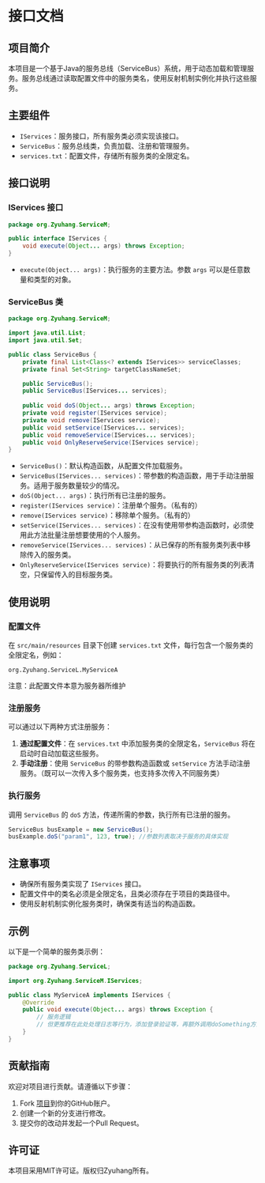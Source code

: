 # 接口文档

## 项目简介

本项目是一个基于Java的服务总线（ServiceBus）系统，用于动态加载和管理服务。服务总线通过读取配置文件中的服务类名，使用反射机制实例化并执行这些服务。

## 主要组件

- `IServices`：服务接口，所有服务类必须实现该接口。
- `ServiceBus`：服务总线类，负责加载、注册和管理服务。
- `services.txt`：配置文件，存储所有服务类的全限定名。

## 接口说明

### IServices 接口

```java
package org.Zyuhang.ServiceM;

public interface IServices {
    void execute(Object... args) throws Exception;
}
```

- `execute(Object... args)`：执行服务的主要方法。参数 `args` 可以是任意数量和类型的对象。

### ServiceBus 类

```java
package org.Zyuhang.ServiceM;

import java.util.List;
import java.util.Set;

public class ServiceBus {
    private final List<Class<? extends IServices>> serviceClasses;
    private final Set<String> targetClassNameSet;

    public ServiceBus();
    public ServiceBus(IServices... services);
    
    public void doS(Object... args) throws Exception;
    private void register(IServices service);
    private void remove(IServices service);
    public void setService(IServices... services);
    public void removeService(IServices... services);
    public void OnlyReserveService(IServices service);
}
```

- `ServiceBus()`：默认构造函数，从配置文件加载服务。
- `ServiceBus(IServices... services)`：带参数的构造函数，用于手动注册服务。适用于服务数量较少的情况。
- `doS(Object... args)`：执行所有已注册的服务。
- `register(IServices service)`：注册单个服务。（私有的）
- `remove(IServices service)`：移除单个服务。（私有的）
- `setService(IServices... services)`：在没有使用带参构造函数时，必须使用此方法批量注册想要使用的个人服务。
- `removeService(IServices... services)`：从已保存的所有服务类列表中移除传入的服务类。
- `OnlyReserveService(IServices service)`：将要执行的所有服务类的列表清空，只保留传入的目标服务类。

## 使用说明

### 配置文件

在 `src/main/resources` 目录下创建 `services.txt` 文件，每行包含一个服务类的全限定名，例如：

```
org.Zyuhang.ServiceL.MyServiceA
```
注意：此配置文件本意为服务器所维护

### 注册服务

可以通过以下两种方式注册服务：

1. **通过配置文件**：在 `services.txt` 中添加服务类的全限定名，`ServiceBus` 将在启动时自动加载这些服务。
2. **手动注册**：使用 `ServiceBus` 的带参数构造函数或 `setService` 方法手动注册服务。（既可以一次传入多个服务类，也支持多次传入不同服务类）

### 执行服务

调用 `ServiceBus` 的 `doS` 方法，传递所需的参数，执行所有已注册的服务。

```java
ServiceBus busExample = new ServiceBus();
busExample.doS("param1", 123, true); //参数列表取决于服务的具体实现
```

## 注意事项

- 确保所有服务类实现了 `IServices` 接口。
- 配置文件中的类名必须是全限定名，且类必须存在于项目的类路径中。
- 使用反射机制实例化服务类时，确保类有适当的构造函数。

## 示例

以下是一个简单的服务类示例：

```java
package org.Zyuhang.ServiceL;

import org.Zyuhang.ServiceM.IServices;

public class MyServiceA implements IServices {
    @Override
    public void execute(Object... args) throws Exception {
        // 服务逻辑
        // 但更推荐在此处处理日志等行为，添加登录验证等，再额外调用doSomething方法
    }
}
```

## 贡献指南

欢迎对项目进行贡献。请遵循以下步骤：

1. Fork [项目](https://github.com/this1is1i/this1is1i/tree/main/SoftBus)到你的GitHub账户。
2. 创建一个新的分支进行修改。
3. 提交你的改动并发起一个Pull Request。

## 许可证

本项目采用MIT许可证。版权归Zyuhang所有。